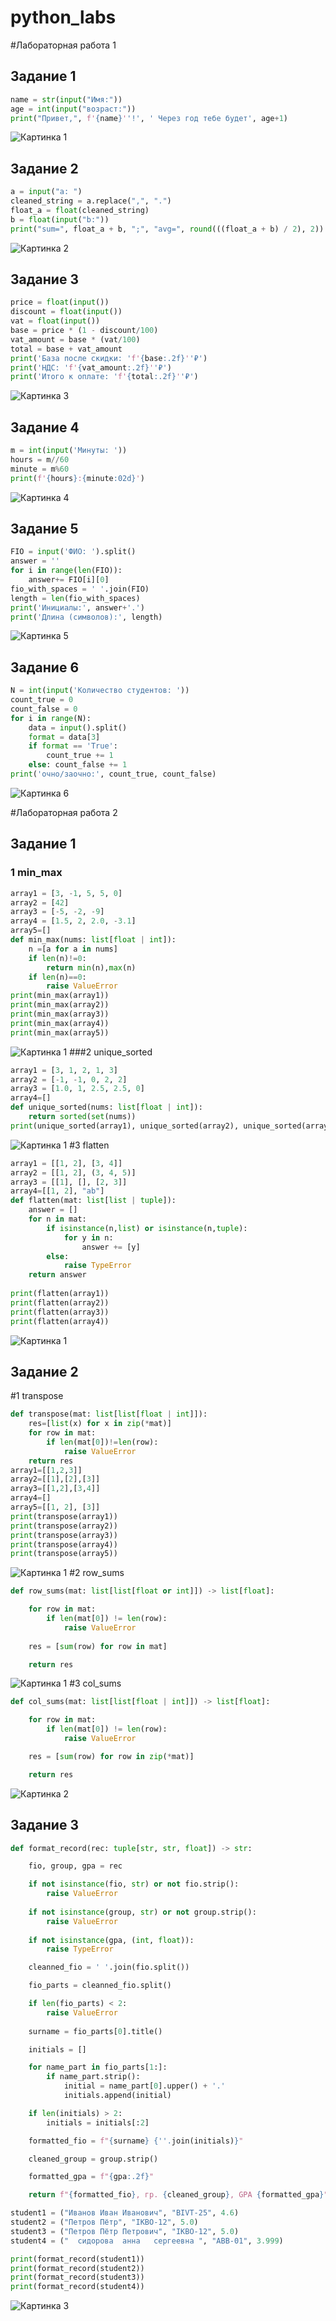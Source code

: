 # python_labs

#Лабораторная работа 1

## Задание 1
```py
name = str(input("Имя:"))
age = int(input("возраст:"))
print("Привет,", f'{name}''!', ' Через год тебе будет', age+1)
```
![Картинка 1](./images/lab01/01.png)

## Задание 2
```py
a = input("a: ")
cleaned_string = a.replace(",", ".")
float_a = float(cleaned_string)
b = float(input("b:"))
print("sum=", float_a + b, ";", "avg=", round(((float_a + b) / 2), 2))
```
![Картинка 2](./images/lab01/02.png)
## Задание 3
```py
price = float(input())
discount = float(input())
vat = float(input())
base = price * (1 - discount/100)
vat_amount = base * (vat/100)
total = base + vat_amount
print('База после скидки: 'f'{base:.2f}''₽')
print('НДС: 'f'{vat_amount:.2f}''₽')
print('Итого к оплате: 'f'{total:.2f}''₽')
```
![Картинка 3](./images/lab01/03.png)
## Задание 4
```py
m = int(input('Минуты: '))
hours = m//60
minute = m%60
print(f'{hours}:{minute:02d}')
```
![Картинка 4](./images/lab01/04.png)
## Задание 5
```py
FIO = input('ФИО: ').split()
answer = ''
for i in range(len(FIO)):
    answer+= FIO[i][0] 
fio_with_spaces = ' '.join(FIO)
length = len(fio_with_spaces)
print('Инициалы:', answer+'.')
print('Длина (символов):', length)
```
![Картинка 5](./images/lab01/05.png)
## Задание 6
```py
N = int(input('Количество студентов: '))
count_true = 0
count_false = 0
for i in range(N):
    data = input().split()
    format = data[3]
    if format == 'True':
        count_true += 1
    else: count_false += 1
print('очно/заочно:', count_true, count_false)
```
![Картинка 6](./images/lab01/06.png)

#Лабораторная работа 2
## Задание 1
### 1 min_max
```py
array1 = [3, -1, 5, 5, 0]
array2 = [42]
array3 = [-5, -2, -9]
array4 = [1.5, 2, 2.0, -3.1]
array5=[]
def min_max(nums: list[float | int]):
    n =[a for a in nums]
    if len(n)!=0:
        return min(n),max(n)
    if len(n)==0:
        raise ValueError
print(min_max(array1))
print(min_max(array2))
print(min_max(array3))
print(min_max(array4))
print(min_max(array5))
```
![Картинка 1](./images/lab01/lab02/01.png)
###2 unique_sorted
```py
array1 = [3, 1, 2, 1, 3]
array2 = [-1, -1, 0, 2, 2]
array3 = [1.0, 1, 2.5, 2.5, 0]
array4=[]
def unique_sorted(nums: list[float | int]):
    return sorted(set(nums))
print(unique_sorted(array1), unique_sorted(array2), unique_sorted(array3),unique_sorted(array4))
```
![Картинка 1](./images/lab01/lab02/02.png)
#3 flatten
```py
array1 = [[1, 2], [3, 4]]
array2 = [[1, 2], (3, 4, 5)]
array3 = [[1], [], [2, 3]]
array4=[[1, 2], "ab"]
def flatten(mat: list[list | tuple]):
    answer = []
    for n in mat:
        if isinstance(n,list) or isinstance(n,tuple):
            for y in n:
                answer += [y]
        else:
            raise TypeError
    return answer
  
print(flatten(array1))
print(flatten(array2))
print(flatten(array3))
print(flatten(array4))
```
![Картинка 1](./images/lab01/lab02/03.png)
## Задание 2
#1 transpose
```py
def transpose(mat: list[list[float | int]]):
    res=[list(x) for x in zip(*mat)]
    for row in mat:
        if len(mat[0])!=len(row):
            raise ValueError
    return res
array1=[[1,2,3]]
array2=[[1],[2],[3]]
array3=[[1,2],[3,4]]
array4=[]
array5=[[1, 2], [3]]
print(transpose(array1))
print(transpose(array2))
print(transpose(array3))
print(transpose(array4))
print(transpose(array5))
```
![Картинка 1](./images/lab01/lab02/04.png)
#2 row_sums
```py
def row_sums(mat: list[list[float or int]]) -> list[float]:

    for row in mat:
        if len(mat[0]) != len(row):
            raise ValueError
        
    res = [sum(row) for row in mat]

    return res
```
![Картинка 1](./images/lab01/lab02/05.png)
#3 col_sums
```py
def col_sums(mat: list[list[float | int]]) -> list[float]:

    for row in mat:
        if len(mat[0]) != len(row):
            raise ValueError

    res = [sum(row) for row in zip(*mat)]

    return res
```
![Картинка 2](./images/lab01/lab02/06.png)
## Задание 3
```py
def format_record(rec: tuple[str, str, float]) -> str:

    fio, group, gpa = rec

    if not isinstance(fio, str) or not fio.strip():
        raise ValueError
    
    if not isinstance(group, str) or not group.strip():
        raise ValueError
    
    if not isinstance(gpa, (int, float)):
        raise TypeError

    cleanned_fio = ' '.join(fio.split())

    fio_parts = cleanned_fio.split()

    if len(fio_parts) < 2:
        raise ValueError    
    
    surname = fio_parts[0].title()

    initials = []

    for name_part in fio_parts[1:]:
        if name_part.strip():
            initial = name_part[0].upper() + '.'
            initials.append(initial)

    if len(initials) > 2:
        initials = initials[:2]

    formatted_fio = f"{surname} {''.join(initials)}"

    cleaned_group = group.strip()

    formatted_gpa = f"{gpa:.2f}"

    return f"{formatted_fio}, гр. {cleaned_group}, GPA {formatted_gpa}"

student1 = ("Иванов Иван Иванович", "BIVT-25", 4.6)
student2 = ("Петров Пётр", "IKBO-12", 5.0)
student3 = ("Петров Пётр Петрович", "IKBO-12", 5.0)
student4 = ("  сидорова  анна   сергеевна ", "ABB-01", 3.999)

print(format_record(student1))
print(format_record(student2))
print(format_record(student3))
print(format_record(student4))
```
![Картинка 3](./images/lab01/lab02/07.png)

